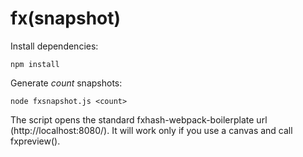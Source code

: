 fx(snapshot)
============

Install dependencies:
```
npm install
```

Generate *count* snapshots:
```
node fxsnapshot.js <count>
```

The script opens the standard fxhash-webpack-boilerplate url
(http://localhost:8080/). It will work only if you use a canvas and
call fxpreview().
